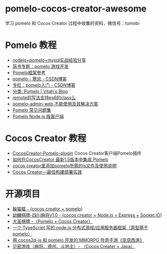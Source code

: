 # pomelo-cocos-creator-awesome
学习 pomelo 和 Cocos Creator 过程中收集的资料，微信号：tumobi

# Pomelo 教程
+ [nodejs+pomelo+mysql实战经验分享](https://cnodejs.org/topic/582e992f0249714d79d41a74)
+ [简书专题：pomelo 游戏开发](http://www.jianshu.com/c/f42580039b45)
+ [Pomelo框架参考](http://www.jianshu.com/p/dJxnFT)
+ [pomelo - 寒风 - CSDN博客](http://blog.csdn.net/xufeng0991/article/category/3173009)
+ [专栏：pomelo入门 - CSDN博客](http://blog.csdn.net/column/details/pomelo.html)
+ [分类: Pomelo | Vitah's Blog](http://www.vitah.net/categories/Pomelo/)
+ [remote的写法支持es6的class么](https://github.com/NetEase/pomelo/issues/869)
+ [pomelo-admin-web 不能使用及其解决方案](https://github.com/itenyh/pomelo_admin_web_glue)
+ [Pomelo 常见问题集](https://cnodejs.org/topic/51ca033873c638f370e9cce5)
+ [Pomelo Node.js 版客户端](https://github.com/lessu/pomelo-node-client-websocket)

# Cocos Creator 教程
+ [CocosCreator-Pomelo-plugin](https://github.com/tumobi/CocosCreator-Pomelo-plugin) Cocos Creator客户端Pomelo插件
+ [如何在CocosCreator 最新1.5版本中集成 Pomelo](http://www.jianshu.com/p/c64f7607adee)
+ [cocos creator里添加pomelo所需的js文件及使用说明](https://github.com/isghost/pomelococoscreator)
+ [Cocos Creator—最佳构建部署实践](http://gad.qq.com/article/detail/37755)

# 开源项目
+ [躲猫猫 - (cocos creator + pomelo)](https://github.com/wohow/peekaboo-master)
+ [幼麟棋牌-四川麻将v1.0 - (cocos creator + Node.js + Express + Socket.IO)](https://github.com/babykylin/babykylin_scmj)
+ [大圣棋牌 -（Pomelo + Cocos Creator）](https://github.com/ligun123/chess)
+ [一个 TypeScript 写的 node.js 分布式游戏/应用服务器框架（原型基于pomelo）](https://github.com/node-pinus/pinus)
+ [用 cocos2d-js 和 pomelo 开发的 MMORPG 传奇手游《空空西游》](https://github.com/linyouhappy/kongkongxiyou)
+ [贝密游戏（麻将、德州、斗地主）- （Cocos Creater + Java）](https://gitee.com/beimigame/beimi)
